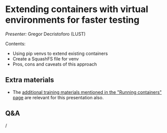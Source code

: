 # Extending containers with virtual environments for faster testing

*Presenter:* Gregor Decristoforo (LUST)

Contents:

-   Using pip venvs to extend existing containers
-   Create a SquashFS file for venv
-   Pros, cons and caveats of this approach


<!--
<video src="https://462000265.lumidata.eu/ai-20241126/recordings/07_VirtualEnvironments.mp4" controls="controls"></video>
-->


## Extra materials

<!--
-   [Presentation slides](https://462000265.lumidata.eu/ai-20241126/files/LUMI-ai-20241126-07-Extending_containers.pdf)

-   [Examples](https://github.com/Lumi-supercomputer/Getting_Started_with_AI_workshop/tree/ai-202411261/07_Extending_containers_with_virtual_environments_for_faster_testing)
-->

-   The [additional training materials mentioned in the "Running containers" page](extra_05_RunningContainers.md#extra-materials)
    are relevant for this presentation also.


## Q&A

/
    
